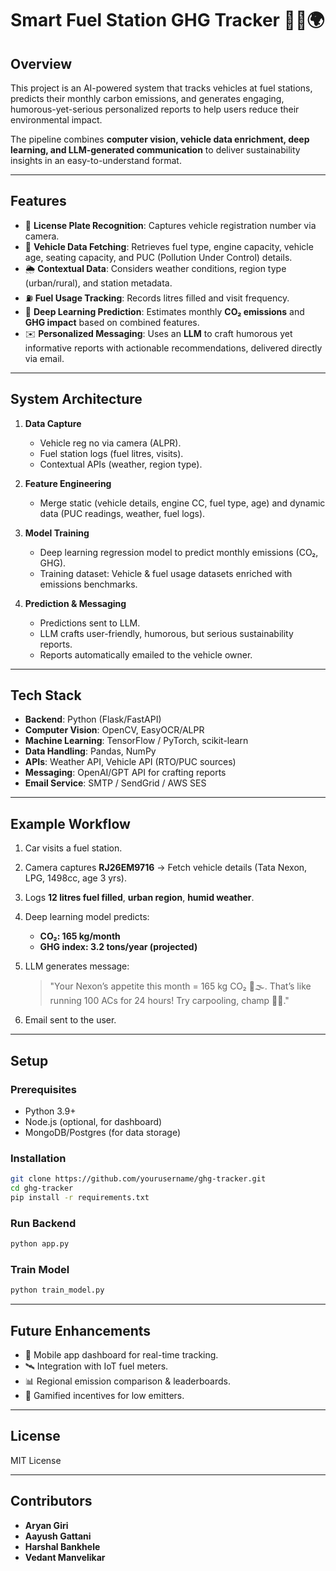 # Smart Fuel Station GHG Tracker 🚗⛽🌍

## Overview

This project is an AI-powered system that tracks vehicles at fuel stations, predicts their monthly carbon emissions, and generates engaging, humorous-yet-serious personalized reports to help users reduce their environmental impact.

The pipeline combines **computer vision, vehicle data enrichment, deep learning, and LLM-generated communication** to deliver sustainability insights in an easy-to-understand format.

---

## Features

* 📸 **License Plate Recognition**: Captures vehicle registration number via camera.
* 🚙 **Vehicle Data Fetching**: Retrieves fuel type, engine capacity, vehicle age, seating capacity, and PUC (Pollution Under Control) details.
* 🌦️ **Contextual Data**: Considers weather conditions, region type (urban/rural), and station metadata.
* ⛽ **Fuel Usage Tracking**: Records litres filled and visit frequency.
* 🤖 **Deep Learning Prediction**: Estimates monthly **CO₂ emissions** and **GHG impact** based on combined features.
* ✉️ **Personalized Messaging**: Uses an **LLM** to craft humorous yet informative reports with actionable recommendations, delivered directly via email.

---

## System Architecture

1. **Data Capture**

   * Vehicle reg no via camera (ALPR).
   * Fuel station logs (fuel litres, visits).
   * Contextual APIs (weather, region type).

2. **Feature Engineering**

   * Merge static (vehicle details, engine CC, fuel type, age) and dynamic data (PUC readings, weather, fuel logs).

3. **Model Training**

   * Deep learning regression model to predict monthly emissions (CO₂, GHG).
   * Training dataset: Vehicle & fuel usage datasets enriched with emissions benchmarks.

4. **Prediction & Messaging**

   * Predictions sent to LLM.
   * LLM crafts user-friendly, humorous, but serious sustainability reports.
   * Reports automatically emailed to the vehicle owner.

---

## Tech Stack

* **Backend**: Python (Flask/FastAPI)
* **Computer Vision**: OpenCV, EasyOCR/ALPR
* **Machine Learning**: TensorFlow / PyTorch, scikit-learn
* **Data Handling**: Pandas, NumPy
* **APIs**: Weather API, Vehicle API (RTO/PUC sources)
* **Messaging**: OpenAI/GPT API for crafting reports
* **Email Service**: SMTP / SendGrid / AWS SES

---

## Example Workflow

1. Car visits a fuel station.

2. Camera captures **RJ26EM9716** → Fetch vehicle details (Tata Nexon, LPG, 1498cc, age 3 yrs).

3. Logs **12 litres fuel filled**, **urban region**, **humid weather**.

4. Deep learning model predicts:

   * **CO₂: 165 kg/month**
   * **GHG index: 3.2 tons/year (projected)**

5. LLM generates message:

   > "Your Nexon’s appetite this month = 165 kg CO₂ 🍔🌫️. That’s like running 100 ACs for 24 hours! Try carpooling, champ 🚗🤝."

6. Email sent to the user.

---

## Setup

### Prerequisites

* Python 3.9+
* Node.js (optional, for dashboard)
* MongoDB/Postgres (for data storage)

### Installation

```bash
git clone https://github.com/yourusername/ghg-tracker.git
cd ghg-tracker
pip install -r requirements.txt
```

### Run Backend

```bash
python app.py
```

### Train Model

```bash
python train_model.py
```

---

## Future Enhancements

* 📱 Mobile app dashboard for real-time tracking.
* 🛰️ Integration with IoT fuel meters.
* 📊 Regional emission comparison & leaderboards.
* 🌱 Gamified incentives for low emitters.

---

## License

MIT License

---

## Contributors

* **Aryan Giri**
* **Aayush Gattani**
* **Harshal Bankhele**
* **Vedant Manvelikar**

